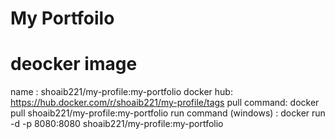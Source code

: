 # My Portfoilo


# deocker image

name : shoaib221/my-profile:my-portfolio
docker hub: https://hub.docker.com/r/shoaib221/my-profile/tags
pull command: docker pull shoaib221/my-profile:my-portfolio
run command (windows) : docker run -d -p 8080:8080 shoaib221/my-profile:my-portfolio




 
